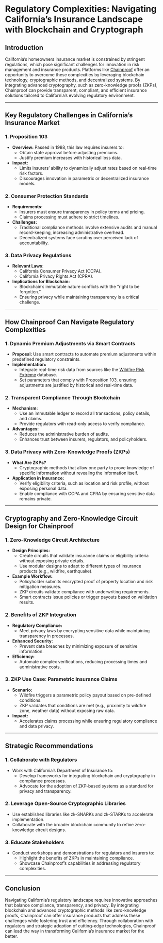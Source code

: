 # Regulatory Complexities: Navigating California’s Insurance Landscape with Blockchain and Cryptograph

## Introduction

California’s homeowners insurance market is constrained by stringent regulations, which pose significant challenges for innovation in risk management and insurance products. Platforms like [Chainproof](../AI/chainproof.md) offer an opportunity to overcome these complexities by leveraging blockchain technology, cryptographic methods, and decentralized systems. By integrating advanced cryptography, such as zero-knowledge proofs (ZKPs), Chainproof can provide transparent, compliant, and efficient insurance solutions tailored to California’s evolving regulatory environment.

***

## Key Regulatory Challenges in California’s Insurance Market

### 1. **Proposition 103**

* **Overview:** Passed in 1988, this law requires insurers to:
  * Obtain state approval before adjusting premiums.
  * Justify premium increases with historical loss data.
* **Impact:**
  * Limits insurers’ ability to dynamically adjust rates based on real-time risk factors.
  * Discourages innovation in parametric or decentralized insurance models.

### 2. **Consumer Protection Standards**

* **Requirements:**
  * Insurers must ensure transparency in policy terms and pricing.
  * Claims processing must adhere to strict timelines.
* **Challenges:**
  * Traditional compliance methods involve extensive audits and manual record-keeping, increasing administrative overhead.
  * Decentralized systems face scrutiny over perceived lack of accountability.

### 3. **Data Privacy Regulations**

* **Relevant Laws:**
  * California Consumer Privacy Act (CCPA).
  * California Privacy Rights Act (CPRA).
* **Implications for Blockchain:**
  * Blockchain’s immutable nature conflicts with the “right to be forgotten.”
  * Ensuring privacy while maintaining transparency is a critical challenge.

***

## How Chainproof Can Navigate Regulatory Complexities

### 1. **Dynamic Premium Adjustments via Smart Contracts**

* **Proposal:** Use smart contracts to automate premium adjustments within predefined regulatory constraints.
* **Implementation:**
  * Integrate real-time risk data from sources like the [Wildfire Risk Extreme](wildfire_risk_extreme.md) database.
  * Set parameters that comply with Proposition 103, ensuring adjustments are justified by historical and real-time data.

### 2. **Transparent Compliance Through Blockchain**

* **Mechanism:**
  * Use an immutable ledger to record all transactions, policy details, and claims.
  * Provide regulators with read-only access to verify compliance.
* **Advantages:**
  * Reduces the administrative burden of audits.
  * Enhances trust between insurers, regulators, and policyholders.

### 3. **Data Privacy with Zero-Knowledge Proofs (ZKPs)**

* **What Are ZKPs?**
  * Cryptographic methods that allow one party to prove knowledge of specific information without revealing the information itself.
* **Application in Insurance:**
  * Verify eligibility criteria, such as location and risk profile, without exposing personal data.
  * Enable compliance with CCPA and CPRA by ensuring sensitive data remains private.

***

## Cryptography and Zero-Knowledge Circuit Design for Chainproof

### 1. **Zero-Knowledge Circuit Architecture**

* **Design Principles:**
  * Create circuits that validate insurance claims or eligibility criteria without exposing private details.
  * Use modular designs to adapt to different types of insurance products (e.g., wildfire, earthquake).
* **Example Workflow:**
  * Policyholder submits encrypted proof of property location and risk mitigation measures.
  * ZKP circuits validate compliance with underwriting requirements.
  * Smart contracts issue policies or trigger payouts based on validation results.

### 2. **Benefits of ZKP Integration**

* **Regulatory Compliance:**
  * Meet privacy laws by encrypting sensitive data while maintaining transparency in processes.
* **Enhanced Security:**
  * Prevent data breaches by minimizing exposure of sensitive information.
* **Efficiency:**
  * Automate complex verifications, reducing processing times and administrative costs.

### 3. **ZKP Use Case: Parametric Insurance Claims**

* **Scenario:**
  * Wildfire triggers a parametric policy payout based on pre-defined conditions.
  * ZKP validates that conditions are met (e.g., proximity to wildfire zone, weather data) without exposing raw data.
* **Impact:**
  * Accelerates claims processing while ensuring regulatory compliance and data privacy.

***

## Strategic Recommendations

### 1. **Collaborate with Regulators**

* Work with California’s Department of Insurance to:
  * Develop frameworks for integrating blockchain and cryptography in compliance processes.
  * Advocate for the adoption of ZKP-based systems as a standard for privacy and transparency.

### 2. **Leverage Open-Source Cryptographic Libraries**

* Use established libraries like zk-SNARKs and zk-STARKs to accelerate implementation.
* Collaborate with the broader blockchain community to refine zero-knowledge circuit designs.

### 3. **Educate Stakeholders**

* Conduct workshops and demonstrations for regulators and insurers to:
  * Highlight the benefits of ZKPs in maintaining compliance.
  * Showcase Chainproof’s capabilities in addressing regulatory complexities.

***

## Conclusion

Navigating California’s regulatory landscape requires innovative approaches that balance compliance, transparency, and privacy. By integrating blockchain and advanced cryptographic methods like zero-knowledge proofs, Chainproof can offer insurance products that address these challenges while fostering trust and efficiency. Through collaboration with regulators and strategic adoption of cutting-edge technologies, Chainproof can lead the way in transforming California’s insurance market for the better.
